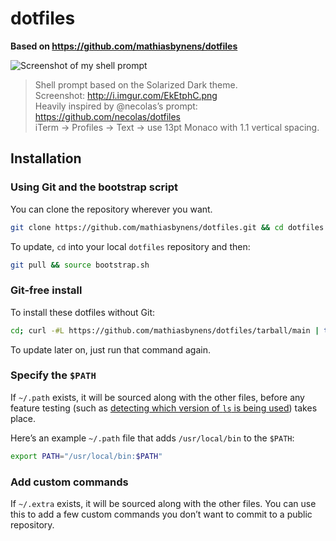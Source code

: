 # dotfiles

**Based on <https://github.com/mathiasbynens/dotfiles>**

![Screenshot of my shell prompt](https://i.imgur.com/EkEtphC.png)

> Shell prompt based on the Solarized Dark theme.  
Screenshot: <http://i.imgur.com/EkEtphC.png>  
Heavily inspired by @necolas’s prompt: <https://github.com/necolas/dotfiles>  
iTerm → Profiles → Text → use 13pt Monaco with 1.1 vertical spacing.

## Installation

### Using Git and the bootstrap script

You can clone the repository wherever you want.

```bash
git clone https://github.com/mathiasbynens/dotfiles.git && cd dotfiles && source bootstrap.sh
```

To update, `cd` into your local `dotfiles` repository and then:

```bash
git pull && source bootstrap.sh
```

### Git-free install

To install these dotfiles without Git:

```bash
cd; curl -#L https://github.com/mathiasbynens/dotfiles/tarball/main | tar -xzv --strip-components 1 --exclude={README.md,bootstrap.sh,.osx,LICENSE-MIT.txt}
```

To update later on, just run that command again.

### Specify the `$PATH`

If `~/.path` exists, it will be sourced along with the other files, before any feature testing (such as [detecting which version of `ls` is being used](https://github.com/ioiooi/dotfiles/blob/67f86947e4989fabb7681005523ce50977d356f0/.aliases#L12-L17)) takes place.

Here’s an example `~/.path` file that adds `/usr/local/bin` to the `$PATH`:

```bash
export PATH="/usr/local/bin:$PATH"
```

### Add custom commands

If `~/.extra` exists, it will be sourced along with the other files. You can use this to add a few custom commands you don’t want to commit to a public repository.
